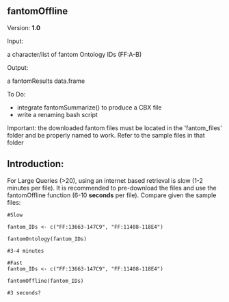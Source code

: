 ﻿## fantomOffline

Version: **1.0**

Input:

a character/list of fantom Ontology IDs (FF:A-B)

Output:

a fantomResults data.frame

To Do:

 - integrate fantomSummarize() to produce a CBX file
 - write a renaming bash script

Important:
the downloaded fantom files must be located in the 'fantom_files' folder and be properly named to work. Refer to the sample files in that folder


Introduction:
-------------
For Large Queries (>20), using an internet based retrieval is slow (1-2 minutes per file). It is recommended to pre-download the files and use the fantomOffline function (6-10 **seconds** per file). Compare given the sample files:

```
#Slow

fantom_IDs <- c("FF:13663-147C9", "FF:11408-118E4")

fantomOntology(fantom_IDs)

#3-4 minutes

#Fast
fantom_IDs <- c("FF:13663-147C9", "FF:11408-118E4")

fantomOffline(fantom_IDs)

#3 seconds?
```

